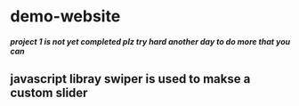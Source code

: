 # demo-website
##### project 1 is not yet completed plz try hard another day to do more that you can
## javascript libray swiper is used to makse a custom slider
